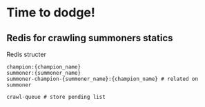 # Time to dodge!


## Redis for crawling summoners statics

Redis structer
```
champion:{champion_name}
summoner:{summoner_name}
summoner-champion-{summoner_name}:{champion_name} # related on summoner

crawl-queue # store pending list
```
